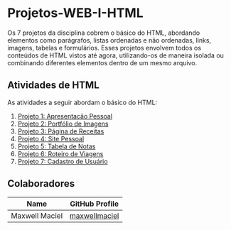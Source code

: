 # Projetos-WEB-I-HTML

Os 7 projetos  da disciplina cobrem o básico do HTML, abordando elementos como parágrafos, listas ordenadas e não ordenadas, links, imagens, tabelas e formulários. Esses projetos envolvem todos os conteúdos de HTML vistos até agora, utilizando-os de maneira isolada ou combinando diferentes elementos dentro de um mesmo arquivo.

## Atividades de HTML

As atividades a seguir abordam o básico do HTML:

1. [Projeto 1: Apresentação Pessoal](Projeto1/index.html)
2. [Projeto 2: Portfólio de Imagens](Projeto2/index.html)
3. [Projeto 3: Página de Receitas](Projeto3/index.html)
4. [Projeto 4: Site Pessoal](Projeto4/index.html)
5. [Projeto 5: Tabela de Notas](Projeto5/index.html)
6. [Projeto 6: Roteiro de Viagens](Projeto6/index.html)
7. [Projeto 7: Cadastro de Usuário](Projeto7/index.html)


##  **Colaboradores**

| **Name**           | **GitHub Profile**                                    |
|--------------------|-------------------------------------------------------|
| Maxwell Maciel   | [maxwellmaciel](https://github.com/MaxwellMaciel)    |
